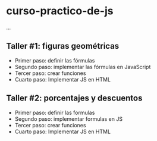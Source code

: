 # curso-practico-de-js

...

## Taller #1: figuras geométricas

- Primer paso: definir las fórmulas
- Segundo paso: implementar las fórmulas en JavaScript
- Tercer paso: crear funciones
- Cuarto paso: Implementar JS en HTML

## Taller #2: porcentajes y descuentos

- Primer paso: definir las formulas
- Segundo paso: implementar formulas en JS
- Tercer paso: crear funciones
- Cuarto paso: Implementar JS en HTML